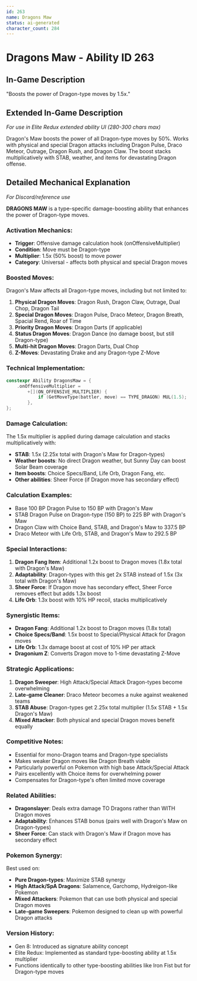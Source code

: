```yaml
---
id: 263
name: Dragons Maw
status: ai-generated
character_count: 284
---
```


# Dragons Maw - Ability ID 263

## In-Game Description
"Boosts the power of Dragon-type moves by 1.5x."

## Extended In-Game Description
*For use in Elite Redux extended ability UI (280-300 chars max)*

Dragon's Maw boosts the power of all Dragon-type moves by 50%. Works with physical and special Dragon attacks including Dragon Pulse, Draco Meteor, Outrage, Dragon Rush, and Dragon Claw. The boost stacks multiplicatively with STAB, weather, and items for devastating Dragon offense.

## Detailed Mechanical Explanation
*For Discord/reference use*

**DRAGONS MAW** is a type-specific damage-boosting ability that enhances the power of Dragon-type moves.

### Activation Mechanics:
- **Trigger**: Offensive damage calculation hook (onOffensiveMultiplier)
- **Condition**: Move must be Dragon-type
- **Multiplier**: 1.5x (50% boost) to move power
- **Category**: Universal - affects both physical and special Dragon moves

### Boosted Moves:
Dragon's Maw affects all Dragon-type moves, including but not limited to:
1. **Physical Dragon Moves**: Dragon Rush, Dragon Claw, Outrage, Dual Chop, Dragon Tail
2. **Special Dragon Moves**: Dragon Pulse, Draco Meteor, Dragon Breath, Spacial Rend, Roar of Time
3. **Priority Dragon Moves**: Dragon Darts (if applicable)
4. **Status Dragon Moves**: Dragon Dance (no damage boost, but still Dragon-type)
5. **Multi-hit Dragon Moves**: Dragon Darts, Dual Chop
6. **Z-Moves**: Devastating Drake and any Dragon-type Z-Move

### Technical Implementation:
```c
constexpr Ability DragonsMaw = {
    .onOffensiveMultiplier =
        +[](ON_OFFENSIVE_MULTIPLIER) {
            if (GetMoveType(battler, move) == TYPE_DRAGON) MUL(1.5);
        },
};
```

### Damage Calculation:
The 1.5x multiplier is applied during damage calculation and stacks multiplicatively with:
- **STAB**: 1.5x (2.25x total with Dragon's Maw for Dragon-types)
- **Weather boosts**: No direct Dragon weather, but Sunny Day can boost Solar Beam coverage
- **Item boosts**: Choice Specs/Band, Life Orb, Dragon Fang, etc.
- **Other abilities**: Sheer Force (if Dragon move has secondary effect)

### Calculation Examples:
- Base 100 BP Dragon Pulse to 150 BP with Dragon's Maw
- STAB Dragon Pulse on Dragon-type (150 BP) to 225 BP with Dragon's Maw
- Dragon Claw with Choice Band, STAB, and Dragon's Maw to 337.5 BP
- Draco Meteor with Life Orb, STAB, and Dragon's Maw to 292.5 BP

### Special Interactions:
1. **Dragon Fang Item**: Additional 1.2x boost to Dragon moves (1.8x total with Dragon's Maw)
2. **Adaptability**: Dragon-types with this get 2x STAB instead of 1.5x (3x total with Dragon's Maw)
3. **Sheer Force**: If Dragon move has secondary effect, Sheer Force removes effect but adds 1.3x boost
4. **Life Orb**: 1.3x boost with 10% HP recoil, stacks multiplicatively

### Synergistic Items:
- **Dragon Fang**: Additional 1.2x boost to Dragon moves (1.8x total)
- **Choice Specs/Band**: 1.5x boost to Special/Physical Attack for Dragon moves
- **Life Orb**: 1.3x damage boost at cost of 10% HP per attack
- **Dragonium Z**: Converts Dragon move to 1-time devastating Z-Move

### Strategic Applications:
1. **Dragon Sweeper**: High Attack/Special Attack Dragon-types become overwhelming
2. **Late-game Cleaner**: Draco Meteor becomes a nuke against weakened teams
3. **STAB Abuse**: Dragon-types get 2.25x total multiplier (1.5x STAB + 1.5x Dragon's Maw)
4. **Mixed Attacker**: Both physical and special Dragon moves benefit equally

### Competitive Notes:
- Essential for mono-Dragon teams and Dragon-type specialists
- Makes weaker Dragon moves like Dragon Breath viable
- Particularly powerful on Pokemon with high base Attack/Special Attack
- Pairs excellently with Choice items for overwhelming power
- Compensates for Dragon-type's often limited move coverage

### Related Abilities:
- **Dragonslayer**: Deals extra damage TO Dragons rather than WITH Dragon moves
- **Adaptability**: Enhances STAB bonus (pairs well with Dragon's Maw on Dragon-types)
- **Sheer Force**: Can stack with Dragon's Maw if Dragon move has secondary effect

### Pokemon Synergy:
Best used on:
- **Pure Dragon-types**: Maximize STAB synergy
- **High Attack/SpA Dragons**: Salamence, Garchomp, Hydreigon-like Pokemon
- **Mixed Attackers**: Pokemon that can use both physical and special Dragon moves
- **Late-game Sweepers**: Pokemon designed to clean up with powerful Dragon attacks

### Version History:
- Gen 8: Introduced as signature ability concept
- Elite Redux: Implemented as standard type-boosting ability at 1.5x multiplier
- Functions identically to other type-boosting abilities like Iron Fist but for Dragon-type moves